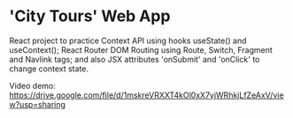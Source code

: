 # 'City Tours' Web App

React project to practice Context API using hooks useState() and useContext(); React Router DOM Routing using Route, Switch, Fragment and Navlink tags; and also JSX attributes 'onSubmit' and 'onClick' to change context state.

Video demo: https://drive.google.com/file/d/1mskreVRXXT4kOl0xX7yjWRhkjLfZeAxV/view?usp=sharing